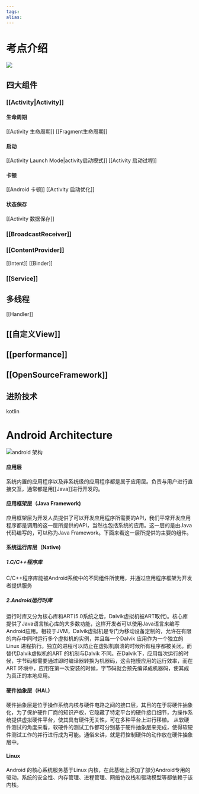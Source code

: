 ```yaml
---
tags: 
alias:
---
```

# 考点介绍
![](https://gd-hbimg.huaban.com/2e64c959a359c60889ab92745205d63e0ce8e48e688e7-PlteSl)
## 四大组件
### [[Activity|Activity]] 
#### 生命周期
[[Activity 生命周期]]
[[Fragment生命周期]]
#### 启动
[[Activity Launch Mode|activity启动模式]]
[[Activity 启动过程]]
#### 卡顿
[[Android 卡顿]]
[[Activity 启动优化]]
#### 状态保存
[[Activity 数据保存]]
### [[BroadcastReceiver]]
### [[ContentProvider]]
[[Intent]]
[[Binder]]
### [[Service]]

## 多线程
[[Handler]]
## [[自定义View]]
## [[performance]]
## [[OpenSourceFramework]]
## 进阶技术
kotlin

# Android Architecture 
 ![android 架构](https://gd-hbimg.huaban.com/0013250d2f5e5785df2cac0155578e63e95a223018c2f-WHEJyK)
#### **应用层**
系统内置的应用程序以及非系统级的应用程序都是属于应用层。负责与用户进行直接交互，通常都是用[[Java]]进行开发的。
#### **应用框架层（Java Framework)**
应用框架层为开发人员提供了可以开发应用程序所需要的API，我们平常开发应用程序都是调用的这一层所提供的API，当然也包括系统的应用。这一层的是由Java代码编写的，可以称为Java Framework。下面来看这一层所提供的主要的组件。
#### **系统运行库层（Native)**
##### **1.C/C++程序库**
C/C++程序库能被Android系统中的不同组件所使用，并通过应用程序框架为开发者提供服务
##### **2.Android运行时库**
运行时库又分为核心库和ART(5.0系统之后，Dalvik虚拟机被ART取代)。核心库提供了Java语言核心库的大多数功能，这样开发者可以使用Java语言来编写Android应用。相较于JVM，Dalvik虚拟机是专门为移动设备定制的，允许在有限的内存中同时运行多个虚拟机的实例，并且每一个Dalvik 应用作为一个独立的Linux 进程执行。独立的进程可以防止在虚拟机崩溃的时候所有程序都被关闭。而替代Dalvik虚拟机的ART 的机制与Dalvik 不同。在Dalvik下，应用每次运行的时候，字节码都需要通过即时编译器转换为机器码，这会拖慢应用的运行效率，而在ART 环境中，应用在第一次安装的时候，字节码就会预先编译成机器码，使其成为真正的本地应用。
#### **硬件抽象层（HAL)**
硬件抽象层是位于操作系统内核与硬件电路之间的接口层，其目的在于将硬件抽象化，为了保护硬件厂商的知识产权，它隐藏了特定平台的硬件接口细节，为操作系统提供虚拟硬件平台，使其具有硬件无关性，可在多种平台上进行移植。 从软硬件测试的角度来看，软硬件的测试工作都可分别基于硬件抽象层来完成，使得软硬件测试工作的并行进行成为可能。通俗来讲，就是将控制硬件的动作放在硬件抽象层中。
#### Linux
Android 的核心系统服务基于Linux 内核，在此基础上添加了部分Android专用的驱动。系统的安全性、内存管理、进程管理、网络协议栈和驱动模型等都依赖于该内核。